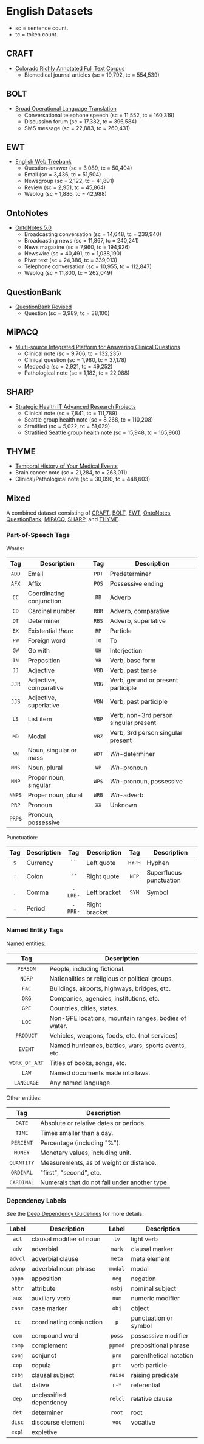 # English Datasets

* sc = sentence count.
* tc = token count.


## CRAFT

* [Colorado Richly Annotated Full Text Corpus](http://bionlp-corpora.sourceforge.net/CRAFT/)
  * Biomedical journal articles (sc = 19,792, tc = 554,539)


## BOLT

* [Broad Operational Language Translation](https://www.ldc.upenn.edu/collaborations/current-projects/bolt)
  * Conversational telephone speech (sc = 11,552, tc = 160,319)
  * Discussion forum (sc = 17,382, tc = 396,584)
  * SMS message (sc = 22,883, tc = 260,431)


## EWT

* [English Web Treebank](https://catalog.ldc.upenn.edu/LDC2012T13)
  * Question-answer (sc = 3,089, tc = 50,404)
  * Email (sc = 3,436, tc = 51,504)
  * Newsgroup (sc = 2,122, tc = 41,891)
  * Review (sc = 2,951, tc = 45,864)
  * Weblog (sc = 1,886, tc = 42,988)


## OntoNotes

* [OntoNotes 5.0](https://catalog.ldc.upenn.edu/LDC2013T19)
  * Broadcasting conversation (sc = 14,648, tc = 239,940)
  * Broadcasting news (sc = 11,867, tc = 240,241)
  * News magazine  (sc = 7,960, tc = 194,926)
  * Newswire (sc = 40,491, tc = 1,038,190)
  * Pivot text (sc = 24,386, tc = 339,013)
  * Telephone conversation (sc = 10,955, tc = 112,847)
  * Weblog (sc = 11,800, tc = 262,049)


## QuestionBank

* [QuestionBank Revised](https://nlp.stanford.edu/data/QuestionBank-Stanford.shtml)
  * Question (sc = 3,989, tc = 38,100)


## MiPACQ

* [Multi-source Integrated Platform for Answering Clinical Questions](http://clear.colorado.edu/compsem/index.php?page=endendsystems&sub=mipacq)
  * Clinical note (sc = 9,706, tc = 132,235)
  * Clinical question (sc = 1,980, tc = 37,178)
  * Medpedia (sc = 2,921, tc = 49,252)
  * Pathological note (sc = 1,182, tc = 22,088)


## SHARP

* [Strategic Health IT Advanced Research Projects](http://informatics.mayo.edu/sharp/index.php/Main_Page)
  * Clinical note (sc = 7,841, tc = 111,789)
  * Seattle group health note (sc = 8,268, tc = 110,208)
  * Stratified (sc = 5,022, tc = 51,629)
  * Stratified Seattle group health note (sc = 15,948, tc = 165,960)


## THYME

* [Temporal History of Your Medical Events](http://clear.colorado.edu/compsem/index.php?page=endendsystems&sub=temporal)
 * Brain cancer note (sc = 21,284, tc = 263,011)
 * Clinical/Pathological note (sc = 30,090, tc = 448,603)


## Mixed

A combined dataset consisting of [CRAFT](CRAFT), [BOLT](BOLT), [EWT](EWT), [OntoNotes](OntoNotes), [QuestionBank](QuestionBank), [MiPACQ](MiPACQ), [SHARP](#SHARP), and [THYME](#THYME).  

### Part-of-Speech Tags

Words:

| Tag     | Description              | Tag     | Description              |
|:-------:|--------------------------|:-------:|--------------------------|
| `ADD`   | Email                    | `PDT`   | Predeterminer |
| `AFX`   | Affix                    | `POS`   | Possessive ending |
| `CC`    | Coordinating conjunction | `RB`    | Adverb |
| `CD`    | Cardinal number          | `RBR`   | Adverb, comparative |
| `DT`    | Determiner               | `RBS`   | Adverb, superlative |
| `EX`    | Existential _there_      | `RP`    | Particle |
| `FW`    | Foreign word             | `TO`    | To |
| `GW`    | Go with                  | `UH`    | Interjection |
| `IN`    | Preposition              | `VB`    | Verb, base form |
| `JJ`    | Adjective                | `VBD`   | Verb, past tense |
| `JJR`   | Adjective, comparative   | `VBG`   | Verb, gerund or present participle |
| `JJS`   | Adjective, superlative   | `VBN`   | Verb, past participle |
| `LS`    | List item                | `VBP`   | Verb, non-3rd person singular present |
| `MD`    | Modal                    | `VBZ`   | Verb, 3rd person singular present |
| `NN`    | Noun, singular or mass   | `WDT`   | _Wh_-determiner |
| `NNS`   | Noun, plural             | `WP`    | _Wh_-pronoun |
| `NNP`   | Proper noun, singular    | `WP$`   | _Wh_-pronoun, possessive |
| `NNPS`  | Proper noun, plural      | `WRB`   | _Wh_-adverb |
| `PRP`   | Pronoun                  | `XX`    | Unknown |
| `PRP$`  | Pronoun, possessive      | | |

Punctuation:

| Tag  | Description | Tag     | Description   | Tag    | Description             |
|:----:|-------------|:-------:|---------------|:------:|-------------------------|
| `$`  | Currency    | ` `` `  | Left quote    | `HYPH` | Hyphen                  |
| `:`  | Colon       | `‘’`    | Right quote   | `NFP`  | Superfluous punctuation |
| `,`  | Comma       | `-LRB-` | Left bracket  | `SYM`  | Symbol                  |
| `.`  | Period      | `-RRB-` | Right bracket | | |


### Named Entity Tags

Named entities:

| Tag           | Description              |
|:-------------:|--------------------------|
| `PERSON`      | People, including fictional. |
| `NORP`        | Nationalities or religious or political groups. |
| `FAC`         | Buildings, airports, highways, bridges, etc. |
| `ORG`         | Companies, agencies, institutions, etc. |
| `GPE`         | Countries, cities, states. |
| `LOC`         | Non-GPE locations, mountain ranges, bodies of water. |
| `PRODUCT`     | Vehicles, weapons, foods, etc. (not services) |
| `EVENT`       | Named hurricanes, battles, wars, sports events, etc. |
| `WORK_OF_ART` | Titles of books, songs, etc. |
| `LAW`         | Named documents made into laws. |
| `LANGUAGE`    | Any named language. |

Other entities:

| Tag           | Description              |
|:-------------:|--------------------------|
| `DATE`     | Absolute or relative dates or periods. | 
| `TIME`     | Times smaller than a day. |
| `PERCENT`  | Percentage (including "%"). |
| `MONEY`    | Monetary values, including unit. |
| `QUANTITY` | Measurements, as of weight or distance. |
| `ORDINAL`  | "first", "second", etc. |
| `CARDINAL` | Numerals that do not fall under another type |


### Dependency Labels

See the [Deep Dependency Guidelines](https://emorynlp.github.io/ddr/doc/) for more details:

| Label   | Description              | Label   | Description              |
|:-------:|--------------------------|:-------:|--------------------------|
| `acl` | clausal modifier of noun | `lv` | light verb |
| `adv` | adverbial | `mark` | clausal marker |
| `advcl` | adverbial clause | `meta` | meta element |
| `advnp` | adverbial noun phrase | `modal` | modal |
| `appo` | apposition | `neg` | negation |
| `attr` | attribute | `nsbj` | nominal subject |
| `aux` | auxiliary verb | `num` | numeric modifier |
| `case` | case marker | `obj` | object |
| `cc` | coordinating conjunction | `p` | punctuation or symbol |
| `com` | compound word | `poss` | possessive modifier |
| `comp` | complement | `ppmod` | prepositional phrase |
| `conj` | conjunct | `prn` | parenthetical notation |
| `cop` | copula | `prt` | verb particle |
| `csbj` | clausal subject | `raise` | raising predicate |
| `dat` | dative | `r-*` | referential |
| `dep` | unclassified dependency |  `relcl` | relative clause |
| `det` | determiner | `root` | root |
| `disc` | discourse element | `voc` | vocative |
| `expl` | expletive | | |
